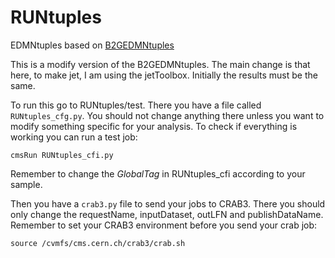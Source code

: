 # RUNtuples 

EDMNtuples based on [B2GEDMNtuples](https://github.com/cmsb2g/B2GAnaFW/tree/master)

This is a modify version of the B2GEDMNtuples. The main change is that here, to make jet, I am using the jetToolbox. Initially the results must be the same.

To run this go to RUNtuples/test. There you have a file called `RUNtuples_cfg.py`. You should not change anything there unless you want to modify something specific for your analysis. To check if everything is working you can run a test job:

```
cmsRun RUNtuples_cfi.py
```

Remember to change the *GlobalTag* in RUNtuples_cfi according to your sample.

Then you have a `crab3.py` file to send your jobs to CRAB3. There you should only change the requestName, inputDataset, outLFN and publishDataName. Remember to set your CRAB3 environment before you send your crab job:

```
source /cvmfs/cms.cern.ch/crab3/crab.sh
```
